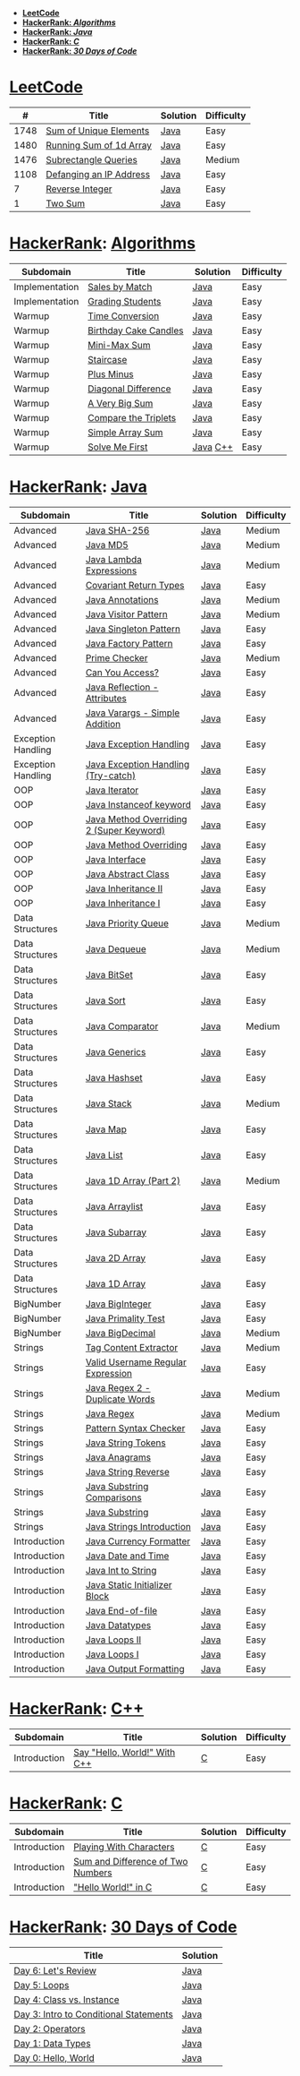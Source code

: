 - [**LeetCode**](https://github.com/MaksNazarenko/competitive-programming#leetcode)
- [**HackerRank: _Algorithms_**](https://github.com/MaksNazarenko/competitive-programming#hackerrank-algorithms)
- [**HackerRank: _Java_**](https://github.com/MaksNazarenko/competitive-programming#hackerrank-java)
- [**HackerRank: _C_**](https://github.com/MaksNazarenko/competitive-programming#hackerrank-c)
- [**HackerRank: _30 Days of Code_**](  https://github.com/MaksNazarenko/competitive-programming#hackerrank-30-days-of-code)

# [LeetCode](https://leetcode.com/)

| # | Title | Solution | Difficulty |
|---| ----- | -------- | ---------- |
|1748|[Sum of Unique Elements](https://leetcode.com/problems/sum-of-unique-elements/) | [Java](https://github.com/MaksNazarenko/competitive-programming/tree/master/leetcode/java/com/maksnazarenko/sum_of_unique_elements)|Easy|
|1480|[Running Sum of 1d Array](https://leetcode.com/problems/running-sum-of-1d-array/) | [Java](https://github.com/MaksNazarenko/competitive-programming/tree/master/leetcode/java/com/maksnazarenko/running_sum_of_1d_array)|Easy|
|1476|[Subrectangle Queries](https://leetcode.com/problems/subrectangle-queries/) | [Java](https://github.com/MaksNazarenko/competitive-programming/tree/master/leetcode/java/com/maksnazarenko/subrectangle_queries)|Medium|
|1108|[Defanging an IP Address](https://leetcode.com/problems/defanging-an-ip-address/) | [Java](https://github.com/MaksNazarenko/competitive-programming/tree/master/leetcode/java/com/maksnazarenko/defanging_an_ip_address)|Easy|
|7|[Reverse Integer](https://leetcode.com/problems/reverse-integer/) | [Java](https://github.com/MaksNazarenko/competitive-programming/tree/master/leetcode/java/com/maksnazarenko/reverse_integer)|Easy|
|1|[Two Sum](https://leetcode.com/problems/two-sum/) | [Java](https://github.com/MaksNazarenko/competitive-programming/tree/master/leetcode/java/com/maksnazarenko/two_sum)|Easy|


# [HackerRank](https://www.hackerrank.com/): [Algorithms](https://www.hackerrank.com/domains/algorithms)
|Subdomain| Title | Solution |Difficulty |
|---------| ----- | -------- |---------- |
|Implementation|[Sales by Match](https://www.hackerrank.com/challenges/sock-merchant/problem) | [Java](https://github.com/MaksNazarenko/competitive-programming/tree/master/hackerrank/java/com/maksnazarenko/problem_solving/algorithms/sales_by_match)|Easy|
|Implementation|[Grading Students](https://www.hackerrank.com/challenges/grading/problem) | [Java](https://github.com/MaksNazarenko/competitive-programming/tree/master/hackerrank/java/com/maksnazarenko/problem_solving/algorithms/grading)|Easy|
|Warmup|[Time Conversion](https://www.hackerrank.com/challenges/time-conversion/problem) | [Java](https://github.com/MaksNazarenko/competitive-programming/tree/master/hackerrank/java/com/maksnazarenko/problem_solving/algorithms/time_conversion)|Easy|
|Warmup|[Birthday Cake Candles](https://www.hackerrank.com/challenges/birthday-cake-candles/problem) | [Java](https://github.com/MaksNazarenko/competitive-programming/tree/master/hackerrank/java/com/maksnazarenko/problem_solving/algorithms/birthday_cake_candles)|Easy|
|Warmup|[Mini-Max Sum](https://www.hackerrank.com/challenges/mini-max-sum/problem) | [Java](https://github.com/MaksNazarenko/competitive-programming/tree/master/hackerrank/java/com/maksnazarenko/problem_solving/algorithms/mini_max_sum)|Easy|
|Warmup|[Staircase](https://www.hackerrank.com/challenges/staircase/problem) | [Java](https://github.com/MaksNazarenko/competitive-programming/tree/master/hackerrank/java/com/maksnazarenko/problem_solving/algorithms/staircase)|Easy|
|Warmup|[Plus Minus](https://www.hackerrank.com/challenges/plus-minus/problem) | [Java](https://github.com/MaksNazarenko/competitive-programming/tree/master/hackerrank/java/com/maksnazarenko/problem_solving/algorithms/plus_minus)|Easy|
|Warmup|[Diagonal Difference](https://www.hackerrank.com/challenges/diagonal-difference/problem) | [Java](https://github.com/MaksNazarenko/competitive-programming/tree/master/hackerrank/java/com/maksnazarenko/problem_solving/algorithms/diagonal_difference)|Easy|
|Warmup|[A Very Big Sum](https://www.hackerrank.com/challenges/a-very-big-sum/problem) | [Java](https://github.com/MaksNazarenko/competitive-programming/tree/master/hackerrank/java/com/maksnazarenko/problem_solving/algorithms/a_very_big_sum)|Easy|
|Warmup|[Compare the Triplets](https://www.hackerrank.com/challenges/compare-the-triplets/problem) | [Java](https://github.com/MaksNazarenko/competitive-programming/tree/master/hackerrank/java/com/maksnazarenko/problem_solving/algorithms/compare_the_triplets)|Easy|
|Warmup|[Simple Array Sum](https://www.hackerrank.com/challenges/simple-array-sum/problem) | [Java](https://github.com/MaksNazarenko/competitive-programming/tree/master/hackerrank/java/com/maksnazarenko/problem_solving/algorithms/simple_array_sum)|Easy|
|Warmup|[Solve Me First](https://www.hackerrank.com/challenges/solve-me-first/problem) | [Java](https://github.com/MaksNazarenko/competitive-programming/tree/master/hackerrank/java/com/maksnazarenko/problem_solving/algorithms/solve_me_first) [C++](https://github.com/MaksNazarenko/competitive-programming/tree/master/hackerrank/java/com/maksnazarenko/problem_solving/algorithms/solve_me_first)|Easy|

# [HackerRank](https://www.hackerrank.com/): [Java](https://www.hackerrank.com/domains/java)
|Subdomain| Title | Solution | Difficulty |
|---------| ----- | -------- | ---------- |
|Advanced|[Java SHA-256](https://www.hackerrank.com/challenges/sha-256/problem) | [Java](https://github.com/MaksNazarenko/competitive-programming/tree/master/hackerrank/java/com/maksnazarenko/language_proficiency/java/sha_256)|Medium|
|Advanced|[Java MD5](https://www.hackerrank.com/challenges/java-md5/problem) | [Java](https://github.com/MaksNazarenko/competitive-programming/tree/master/hackerrank/java/com/maksnazarenko/language_proficiency/java/java_md5)|Medium|
|Advanced|[Java Lambda Expressions](https://www.hackerrank.com/challenges/java-lambda-expressions/problem) | [Java](https://github.com/MaksNazarenko/competitive-programming/tree/master/hackerrank/java/com/maksnazarenko/language_proficiency/java/java_lambda_expressions)|Medium|
|Advanced|[Covariant Return Types](https://www.hackerrank.com/challenges/java-covariance/problem) | [Java](https://github.com/MaksNazarenko/competitive-programming/tree/master/hackerrank/java/com/maksnazarenko/language_proficiency/java/java_covariance)|Easy|
|Advanced|[Java Annotations](https://www.hackerrank.com/challenges/java-annotations/problem) | [Java](https://github.com/MaksNazarenko/competitive-programming/tree/master/hackerrank/java/com/maksnazarenko/language_proficiency/java/java_annotations)|Medium|
|Advanced|[Java Visitor Pattern](https://www.hackerrank.com/challenges/java-vistor-pattern/problem) | [Java](https://github.com/MaksNazarenko/competitive-programming/tree/master/hackerrank/java/com/maksnazarenko/language_proficiency/java/java_vistor_pattern)|Medium|
|Advanced|[Java Singleton Pattern](https://www.hackerrank.com/challenges/java-singleton/problem) | [Java](https://github.com/MaksNazarenko/competitive-programming/tree/master/hackerrank/java/com/maksnazarenko/language_proficiency/java/java_singleton)|Easy|
|Advanced|[Java Factory Pattern](https://www.hackerrank.com/challenges/java-factory/problem) | [Java](https://github.com/MaksNazarenko/competitive-programming/tree/master/hackerrank/java/com/maksnazarenko/language_proficiency/java/java_factory)|Easy|
|Advanced|[Prime Checker](https://www.hackerrank.com/challenges/prime-checker/problem) | [Java](https://github.com/MaksNazarenko/competitive-programming/tree/master/hackerrank/java/com/maksnazarenko/language_proficiency/java/prime_checker)|Medium|
|Advanced|[Can You Access?](https://www.hackerrank.com/challenges/can-you-access/problem) | [Java](https://github.com/MaksNazarenko/competitive-programming/tree/master/hackerrank/java/com/maksnazarenko/language_proficiency/java/can_you_access)|Easy|
|Advanced|[Java Reflection - Attributes](https://www.hackerrank.com/challenges/java-reflection-attributes/problem) | [Java](https://github.com/MaksNazarenko/competitive-programming/tree/master/hackerrank/java/com/maksnazarenko/language_proficiency/java/java_reflection_attributes)|Easy|
|Advanced|[Java Varargs - Simple Addition](https://www.hackerrank.com/challenges/simple-addition-varargs/problem) | [Java](https://github.com/MaksNazarenko/competitive-programming/tree/master/hackerrank/java/com/maksnazarenko/language_proficiency/java/simple_addition_varargs)|Easy|
|Exception Handling|[Java Exception Handling](https://www.hackerrank.com/challenges/java-exception-handling/problem) | [Java](https://github.com/MaksNazarenko/competitive-programming/tree/master/hackerrank/java/com/maksnazarenko/language_proficiency/java/java_exception_handling)|Easy|
|Exception Handling|[Java Exception Handling (Try-catch)](https://www.hackerrank.com/challenges/java-exception-handling-try-catch/problem) | [Java](https://github.com/MaksNazarenko/competitive-programming/tree/master/hackerrank/java/com/maksnazarenko/language_proficiency/java/java_exception_handling_try_catch)|Easy|
|OOP|[Java Iterator](https://www.hackerrank.com/challenges/java-iterator/problem) | [Java](https://github.com/MaksNazarenko/competitive-programming/tree/master/hackerrank/java/com/maksnazarenko/language_proficiency/java/java_iterator)|Easy|
|OOP|[Java Instanceof keyword](https://www.hackerrank.com/challenges/java-instanceof-keyword/problem) | [Java](https://github.com/MaksNazarenko/competitive-programming/tree/master/hackerrank/java/com/maksnazarenko/language_proficiency/java/java_instanceof_keyword)|Easy|
|OOP|[Java Method Overriding 2 (Super Keyword)](https://www.hackerrank.com/challenges/java-method-overriding-2-super-keyword/problem) | [Java](https://github.com/MaksNazarenko/competitive-programming/tree/master/hackerrank/java/com/maksnazarenko/language_proficiency/java/java_method_overriding_2_super_keyword)|Easy|
|OOP|[Java Method Overriding](https://www.hackerrank.com/challenges/java-method-overriding/problem) | [Java](https://github.com/MaksNazarenko/competitive-programming/tree/master/hackerrank/java/com/maksnazarenko/language_proficiency/java/java_method_overriding)|Easy|
|OOP|[Java Interface](https://www.hackerrank.com/challenges/java-interface/problem) | [Java](https://github.com/MaksNazarenko/competitive-programming/tree/master/hackerrank/java/com/maksnazarenko/language_proficiency/java/java_interface)|Easy|
|OOP|[Java Abstract Class](https://www.hackerrank.com/challenges/java-abstract-class/problem) | [Java](https://github.com/MaksNazarenko/competitive-programming/tree/master/hackerrank/java/com/maksnazarenko/language_proficiency/java/java_abstract_class)|Easy|
|OOP|[Java Inheritance II](https://www.hackerrank.com/challenges/java-inheritance-2/problem) | [Java](https://github.com/MaksNazarenko/competitive-programming/tree/master/hackerrank/java/com/maksnazarenko/language_proficiency/java/java_inheritance_2)|Easy|
|OOP|[Java Inheritance I](https://www.hackerrank.com/challenges/java-inheritance-1/problem) | [Java](https://github.com/MaksNazarenko/competitive-programming/tree/master/hackerrank/java/com/maksnazarenko/language_proficiency/java/java_inheritance_1)|Easy|
|Data Structures|[Java Priority Queue](https://www.hackerrank.com/challenges/java-priority-queue/problem) | [Java](https://github.com/MaksNazarenko/competitive-programming/tree/master/hackerrank/java/com/maksnazarenko/language_proficiency/java/java_priority_queue)|Medium|
|Data Structures|[Java Dequeue](https://www.hackerrank.com/challenges/java-dequeue/problem) | [Java](https://github.com/MaksNazarenko/competitive-programming/tree/master/hackerrank/java/com/maksnazarenko/language_proficiency/java/java_dequeue)|Medium|
|Data Structures|[Java BitSet](https://www.hackerrank.com/challenges/java-bitset/problem) | [Java](https://github.com/MaksNazarenko/competitive-programming/tree/master/hackerrank/java/com/maksnazarenko/language_proficiency/java/java_bitset)|Easy|
|Data Structures|[Java Sort](https://www.hackerrank.com/challenges/java-sort/problem) | [Java](https://github.com/MaksNazarenko/competitive-programming/tree/master/hackerrank/java/com/maksnazarenko/language_proficiency/java/java_sort)|Easy|
|Data Structures|[Java Comparator](https://www.hackerrank.com/challenges/java-comparator/problem) | [Java](https://github.com/MaksNazarenko/competitive-programming/tree/master/hackerrank/java/com/maksnazarenko/language_proficiency/java/java_comparator)|Medium|
|Data Structures|[Java Generics](https://www.hackerrank.com/challenges/java-generics/problem) | [Java](https://github.com/MaksNazarenko/competitive-programming/tree/master/hackerrank/java/com/maksnazarenko/language_proficiency/java/java_generics)|Easy|
|Data Structures|[Java Hashset](https://www.hackerrank.com/challenges/java-hashset/problem) | [Java](https://github.com/MaksNazarenko/competitive-programming/tree/master/hackerrank/java/com/maksnazarenko/language_proficiency/java/java_hashset)|Easy|
|Data Structures|[Java Stack](https://www.hackerrank.com/challenges/java-stack/problem) | [Java](https://github.com/MaksNazarenko/competitive-programming/tree/master/hackerrank/java/com/maksnazarenko/language_proficiency/java/java_stack)|Medium|
|Data Structures|[Java Map](https://www.hackerrank.com/challenges/phone-book/problem) | [Java](https://github.com/MaksNazarenko/competitive-programming/tree/master/hackerrank/java/com/maksnazarenko/language_proficiency/java/phone_book)|Easy|
|Data Structures|[Java List](https://www.hackerrank.com/challenges/java-list/problem) | [Java](https://github.com/MaksNazarenko/competitive-programming/tree/master/hackerrank/java/com/maksnazarenko/language_proficiency/java/java_list)|Easy|
|Data Structures|[Java 1D Array (Part 2)](https://www.hackerrank.com/challenges/java-1d-array/problem) | [Java](https://github.com/MaksNazarenko/competitive-programming/tree/master/hackerrank/java/com/maksnazarenko/language_proficiency/java/java_1d_array)|Medium|
|Data Structures|[Java Arraylist](https://www.hackerrank.com/challenges/java-arraylist/problem) | [Java](https://github.com/MaksNazarenko/competitive-programming/tree/master/hackerrank/java/com/maksnazarenko/language_proficiency/java/java_arraylist)|Easy|
|Data Structures|[Java Subarray](https://www.hackerrank.com/challenges/java-negative-subarray/problem) | [Java](https://github.com/MaksNazarenko/competitive-programming/tree/master/hackerrank/java/com/maksnazarenko/language_proficiency/java/java_negative_subarray)|Easy|
|Data Structures|[Java 2D Array](https://www.hackerrank.com/challenges/java-2d-array/problem) | [Java](https://github.com/MaksNazarenko/competitive-programming/tree/master/hackerrank/java/com/maksnazarenko/language_proficiency/java/java_2d_array)|Easy|
|Data Structures|[Java 1D Array](https://www.hackerrank.com/challenges/java-1d-array-introduction/problem) | [Java](https://github.com/MaksNazarenko/competitive-programming/tree/master/hackerrank/java/com/maksnazarenko/language_proficiency/java/java_1d_array_introduction)|Easy|
|BigNumber|[Java BigInteger](https://www.hackerrank.com/challenges/java-biginteger/problem) | [Java](https://github.com/MaksNazarenko/competitive-programming/tree/master/hackerrank/java/com/maksnazarenko/language_proficiency/java/java_biginteger)|Easy|
|BigNumber|[Java Primality Test](https://www.hackerrank.com/challenges/java-primality-test/problem) | [Java](https://github.com/MaksNazarenko/competitive-programming/tree/master/hackerrank/java/com/maksnazarenko/language_proficiency/java/java_primality_test)|Easy|
|BigNumber|[Java BigDecimal](https://www.hackerrank.com/challenges/java-bigdecimal/problem) | [Java](https://github.com/MaksNazarenko/competitive-programming/tree/master/hackerrank/java/com/maksnazarenko/language_proficiency/java/java_bigdecimal)|Medium|
|Strings|[Tag Content Extractor](https://www.hackerrank.com/challenges/tag-content-extractor/problem) | [Java](https://github.com/MaksNazarenko/competitive-programming/tree/master/hackerrank/java/com/maksnazarenko/language_proficiency/java/tag_content_extractor)|Medium|
|Strings|[Valid Username Regular Expression](https://www.hackerrank.com/challenges/valid-username-checker/problem) | [Java](https://github.com/MaksNazarenko/competitive-programming/tree/master/hackerrank/java/com/maksnazarenko/language_proficiency/java/valid_username_checker)|Easy|
|Strings|[Java Regex 2 - Duplicate Words](https://www.hackerrank.com/challenges/duplicate-word/problem) | [Java](https://github.com/MaksNazarenko/competitive-programming/tree/master/hackerrank/java/com/maksnazarenko/language_proficiency/java/duplicate_word)|Medium|
|Strings|[Java Regex](https://www.hackerrank.com/challenges/java-regex/problem) | [Java](https://github.com/MaksNazarenko/competitive-programming/tree/master/hackerrank/java/com/maksnazarenko/language_proficiency/java/java_regex)|Medium|
|Strings|[Pattern Syntax Checker](https://www.hackerrank.com/challenges/pattern-syntax-checker/problem) | [Java](https://github.com/MaksNazarenko/competitive-programming/tree/master/hackerrank/java/com/maksnazarenko/language_proficiency/java/pattern_syntax_checker)|Easy|
|Strings|[Java String Tokens](https://www.hackerrank.com/challenges/java-string-tokens/problem) | [Java](https://github.com/MaksNazarenko/competitive-programming/tree/master/hackerrank/java/com/maksnazarenko/language_proficiency/java/java_string_tokens)|Easy|
|Strings|[Java Anagrams](https://www.hackerrank.com/challenges/java-anagrams/problem) | [Java](https://github.com/MaksNazarenko/competitive-programming/tree/master/hackerrank/java/com/maksnazarenko/language_proficiency/java/java_anagrams)|Easy|
|Strings|[Java String Reverse](https://www.hackerrank.com/challenges/java-string-reverse/problem) | [Java](https://github.com/MaksNazarenko/competitive-programming/tree/master/hackerrank/java/com/maksnazarenko/language_proficiency/java/java_string_reverse)|Easy|
|Strings|[Java Substring Comparisons](https://www.hackerrank.com/challenges/java-string-compare/problem) | [Java](https://github.com/MaksNazarenko/competitive-programming/tree/master/hackerrank/java/com/maksnazarenko/language_proficiency/java/java_string_compare)|Easy|
|Strings|[Java Substring](https://www.hackerrank.com/challenges/java-substring/problem) | [Java](https://github.com/MaksNazarenko/competitive-programming/tree/master/hackerrank/java/com/maksnazarenko/language_proficiency/java/java_substring)|Easy|
|Strings|[Java Strings Introduction](https://www.hackerrank.com/challenges/java-strings-introduction/problem) | [Java](https://github.com/MaksNazarenko/competitive-programming/tree/master/hackerrank/java/com/maksnazarenko/language_proficiency/java/java_strings_introduction)|Easy|
|Introduction|[Java Currency Formatter](https://www.hackerrank.com/challenges/java-currency-formatter/problem) | [Java](https://github.com/MaksNazarenko/competitive-programming/tree/master/hackerrank/java/com/maksnazarenko/language_proficiency/java/java_currency_formatter)|Easy|
|Introduction|[Java Date and Time](https://www.hackerrank.com/challenges/java-date-and-time/problem) | [Java](https://github.com/MaksNazarenko/competitive-programming/tree/master/hackerrank/java/com/maksnazarenko/language_proficiency/java/java_date_and_time)|Easy|
|Introduction|[Java Int to String](https://www.hackerrank.com/challenges/java-int-to-string/problem) | [Java](https://github.com/MaksNazarenko/competitive-programming/tree/master/hackerrank/java/com/maksnazarenko/language_proficiency/java/java_int_to_string)|Easy|
|Introduction|[Java Static Initializer Block](https://www.hackerrank.com/challenges/java-static-initializer-block/problem) | [Java](https://github.com/MaksNazarenko/competitive-programming/tree/master/hackerrank/java/com/maksnazarenko/language_proficiency/java/java_static_initializer_block)|Easy|
|Introduction|[Java End-of-file](https://www.hackerrank.com/challenges/java-end-of-file/problem) | [Java](https://github.com/MaksNazarenko/competitive-programming/tree/master/hackerrank/java/com/maksnazarenko/language_proficiency/java/java_end_of_file)|Easy|
|Introduction|[Java Datatypes](https://www.hackerrank.com/challenges/java-datatypes/problem) | [Java](https://github.com/MaksNazarenko/competitive-programming/tree/master/hackerrank/java/com/maksnazarenko/language_proficiency/java/java_datatypes)|Easy|
|Introduction|[Java Loops II](https://www.hackerrank.com/challenges/java-loops/problem) | [Java](https://github.com/MaksNazarenko/competitive-programming/tree/master/hackerrank/java/com/maksnazarenko/language_proficiency/java/java_loops)|Easy|
|Introduction|[Java Loops I](https://www.hackerrank.com/challenges/java-loops-i/problem) | [Java](https://github.com/MaksNazarenko/competitive-programming/tree/master/hackerrank/java/com/maksnazarenko/language_proficiency/java/java_loops_i)|Easy|
|Introduction|[Java Output Formatting](https://www.hackerrank.com/challenges/java-output-formatting/problem) | [Java](https://github.com/MaksNazarenko/competitive-programming/tree/master/hackerrank/java/com/maksnazarenko/language_proficiency/java/java_output_formatting)|Easy|

# [HackerRank](https://www.hackerrank.com/): [C++](https://www.hackerrank.com/domains/cpp)
|Subdomain| Title | Solution | Difficulty |
|---------| ----- | -------- | ---------- |
|Introduction|[Say "Hello, World!" With C++](https://www.hackerrank.com/challenges/cpp-hello-world/problem) | [C](https://github.com/MaksNazarenko/competitive-programming/tree/master/hackerrank/cpp/cpp_hello_world)|Easy|

# [HackerRank](https://www.hackerrank.com/): [C](https://www.hackerrank.com/domains/c)
|Subdomain| Title | Solution | Difficulty |
|---------| ----- | -------- | ---------- |
|Introduction|[Playing With Characters](https://www.hackerrank.com/challenges/playing-with-characters/problem) | [C](https://github.com/MaksNazarenko/competitive-programming/tree/master/hackerrank/c/playing_with_characters)|Easy|
|Introduction|[Sum and Difference of Two Numbers](https://www.hackerrank.com/challenges/sum-numbers-c/problem) | [C](https://github.com/MaksNazarenko/competitive-programming/tree/master/hackerrank/c/sum_numbers_c)|Easy|
|Introduction|["Hello World!" in C](https://www.hackerrank.com/challenges/hello-world-c/problem) | [C](https://github.com/MaksNazarenko/competitive-programming/tree/master/hackerrank/c/hello_world_c)|Easy|

# [HackerRank](https://www.hackerrank.com/): [30 Days of Code](https://www.hackerrank.com/domains/tutorials/30-days-of-code)
| Title | Solution | 
| ----- | -------- | 
|[Day 6: Let's Review](https://www.hackerrank.com/challenges/30-review-loop/problem) | [Java](https://github.com/MaksNazarenko/competitive-programming/tree/master/hackerrank/java/com/maksnazarenko/_30_days_of_code/day_6/)|
|[Day 5: Loops](https://www.hackerrank.com/challenges/30-loops/problem) | [Java](https://github.com/MaksNazarenko/competitive-programming/tree/master/hackerrank/java/com/maksnazarenko/_30_days_of_code/day_5/)|
|[Day 4: Class vs. Instance](https://www.hackerrank.com/challenges/30-conditional-statements/problem) | [Java](https://github.com/MaksNazarenko/competitive-programming/tree/master/hackerrank/java/com/maksnazarenko/_30_days_of_code/day_4/)|
|[Day 3: Intro to Conditional Statements](https://www.hackerrank.com/challenges/30-conditional-statements/problem) | [Java](https://github.com/MaksNazarenko/competitive-programming/tree/master/hackerrank/java/com/maksnazarenko/_30_days_of_code/day_3/)|
|[Day 2: Operators](https://www.hackerrank.com/challenges/30-operators/problem) | [Java](https://github.com/MaksNazarenko/competitive-programming/tree/master/hackerrank/java/com/maksnazarenko/_30_days_of_code/day_2/)|
|[Day 1: Data Types](https://www.hackerrank.com/challenges/30-data-types/problem) | [Java](https://github.com/MaksNazarenko/competitive-programming/tree/master/hackerrank/java/com/maksnazarenko/_30_days_of_code/day_1/)|
|[Day 0: Hello, World](https://www.hackerrank.com/challenges/30-hello-world/problem) | [Java](https://github.com/MaksNazarenko/competitive-programming/tree/master/hackerrank/java/com/maksnazarenko/_30_days_of_code/day_0/)|
